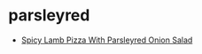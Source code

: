 # parsleyred

 * [Spicy Lamb Pizza With Parsleyred Onion Salad](../index/s/spicy-lamb-pizza-with-parsleyred-onion-salad.json)
